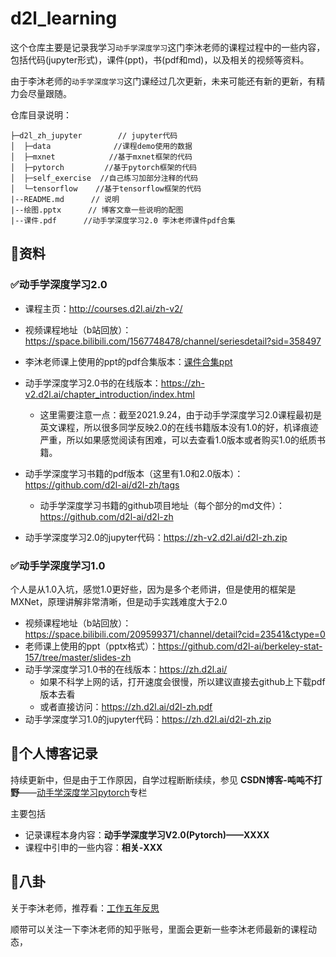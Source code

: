 # d2l_learning

这个仓库主要是记录我学习`动手学深度学习`这门李沐老师的课程过程中的一些内容，包括代码(jupyter形式)，课件(ppt)，书(pdf和md)，以及相关的视频等资料。

由于李沐老师的`动手学深度学习`这门课经过几次更新，未来可能还有新的更新，有精力会尽量跟随。

仓库目录说明：

```
├─d2l_zh_jupyter        // jupyter代码
│  ├─data              //课程demo使用的数据
│  ├─mxnet            //基于mxnet框架的代码
│  ├─pytorch         //基于pytorch框架的代码
│  ├─self_exercise  //自己练习加部分注释的代码
│  └─tensorflow    //基于tensorflow框架的代码
|--README.md	  // 说明
|--绘图.pptx      // 博客文章一些说明的配图
|--课件.pdf      //动手学深度学习2.0 李沐老师课件pdf合集
```



## 🎉资料

### ✅动手学深度学习2.0

+ 课程主页：http://courses.d2l.ai/zh-v2/

+ 视频课程地址（b站回放）：https://space.bilibili.com/1567748478/channel/seriesdetail?sid=358497

+ 李沐老师课上使用的ppt的pdf合集版本：[课件合集ppt](https://github.com/CastleDream/d2l_learning/blob/master/%E8%AF%BE%E4%BB%B6.pdf)
+ 动手学深度学习2.0书的在线版本：https://zh-v2.d2l.ai/chapter_introduction/index.html
  + 这里需要注意一点：截至2021.9.24，由于动手学深度学习2.0课程最初是英文课程，所以很多同学反映2.0的在线书籍版本没有1.0的好，机译痕迹严重，所以如果感觉阅读有困难，可以去查看1.0版本或者购买1.0的纸质书籍。
+ 动手学深度学习书籍的pdf版本（这里有1.0和2.0版本）：https://github.com/d2l-ai/d2l-zh/tags
  + 动手学深度学习书籍的github项目地址（每个部分的md文件）：https://github.com/d2l-ai/d2l-zh
+ 动手学深度学习2.0的jupyter代码：https://zh-v2.d2l.ai/d2l-zh.zip

### ✅动手学深度学习1.0

个人是从1.0入坑，感觉1.0更好些，因为是多个老师讲，但是使用的框架是MXNet，原理讲解非常清晰，但是动手实践难度大于2.0

+ 视频课程地址（b站回放）：https://space.bilibili.com/209599371/channel/detail?cid=23541&ctype=0
+ 老师课上使用的ppt（pptx格式）：https://github.com/d2l-ai/berkeley-stat-157/tree/master/slides-zh
+ 动手学深度学习1.0书的在线版本：https://zh.d2l.ai/
  + 如果不科学上网的话，打开速度会很慢，所以建议直接去github上下载pdf版本去看
  + 或者直接访问：https://zh.d2l.ai/d2l-zh.pdf
+ 动手学深度学习1.0的jupyter代码：https://zh.d2l.ai/d2l-zh.zip



## 👻个人博客记录

持续更新中，但是由于工作原因，自学过程断断续续，参见  **CSDN博客-吨吨不打野**——[动手学深度学习pytorch](https://blog.csdn.net/castlehe/category_11174025.html)专栏

主要包括

+ 记录课程本身内容：**动手学深度学习V2.0(Pytorch)——XXXX** 
+ 课程中引申的一些内容：**相关-XXX**

## 🤡八卦

关于李沐老师，推荐看：[工作五年反思](https://zhuanlan.zhihu.com/p/374777591)

顺带可以关注一下李沐老师的知乎账号，里面会更新一些李沐老师最新的课程动态，

